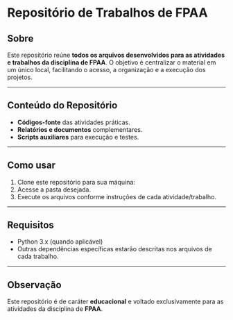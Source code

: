
# Repositório de Trabalhos de FPAA

## Sobre

Este repositório reúne **todos os arquivos desenvolvidos para as atividades e trabalhos da disciplina de FPAA**.
O objetivo é centralizar o material em um único local, facilitando o acesso, a organização e a execução dos projetos.

---

## Conteúdo do Repositório

* **Códigos-fonte** das atividades práticas.
* **Relatórios e documentos** complementares.
* **Scripts auxiliares** para execução e testes.

---

## Como usar

1. Clone este repositório para sua máquina:
2. Acesse a pasta desejada.
3. Execute os arquivos conforme instruções de cada atividade/trabalho.

---

## Requisitos

* Python 3.x (quando aplicável)
* Outras dependências específicas estarão descritas nos arquivos de cada trabalho.

---

## Observação

Este repositório é de caráter **educacional** e voltado exclusivamente para as atividades da disciplina de **FPAA**.
